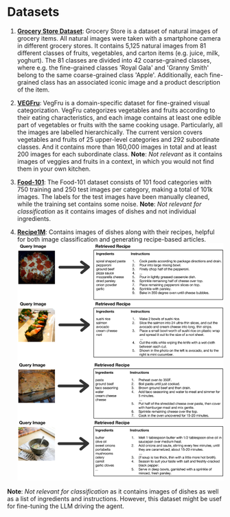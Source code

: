# Datasets

1. [**Grocery Store Dataset**](https://paperswithcode.com/dataset/grocery-store):
Grocery Store is a dataset of natural images of grocery items. All natural images were taken with a smartphone camera in different grocery stores. It contains 5,125 natural images from 81 different classes of fruits, vegetables, and carton items (e.g. juice, milk, yoghurt). The 81 classes are divided into 42 coarse-grained classes, where e.g. the fine-grained classes 'Royal Gala' and 'Granny Smith' belong to the same coarse-grained class 'Apple'. Additionally, each fine-grained class has an associated iconic image and a product description of the item.
2. [**VEGFru**](https://paperswithcode.com/dataset/vegfru): VegFru is a domain-specific dataset for fine-grained visual categorization. VegFru categorizes vegetables and fruits according to their eating characteristics, and each image contains at least one edible part of vegetables or fruits with the same cooking usage. Particularly, all the images are labelled hierarchically. The current version covers vegetables and fruits of 25 upper-level categories and 292 subordinate classes. And it contains more than 160,000 images in total and at least 200 images for each subordinate class.
**Note**: _Not relevant_ as it contains images of veggies and fruits in a context, in which you would not find them in your own kitchen.

3. [**Food-101**](https://paperswithcode.com/dataset/food-101): The Food-101 dataset consists of 101 food categories with 750 training and 250 test images per category, making a total of 101k images. The labels for the test images have been manually cleaned, while the training set contains some noise.
**Note**: _Not relevant for classification_ as it contains images of dishes and not individual ingredients.

4. [**Recipe1M**](https://paperswithcode.com/dataset/recipe1m-1): Contains images of dishes along with their recipes, helpful for both image classification and generating recipe-based articles.
![Recipe1M](/docs/assets/data/recipe1m.png)

**Note**: _Not relevant for classification_ as it contains images of dishes as well as a list of ingredients and instructions. However, this dataset might be usef for fine-tuning the LLM driving the agent.
